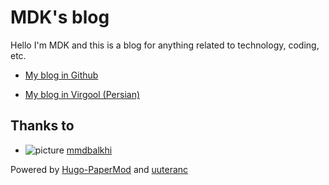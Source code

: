 # MDK's blog
Hello I'm MDK and this is a blog for anything related to technology, coding, etc.
- [My blog in Github](https://mdk84.github.io)

- [My blog in Virgool (Persian)](https://virgool.io/@MDK)

## Thanks to

- ![picture](https://avatars.githubusercontent.com/mmdbalkhi?size=25)
[mmdbalkhi](https://github.com/mmdbalkhi)

Powered by [Hugo-PaperMod](https://github.com/adityatelange/hugo-PaperMod) and [uuteranc](https://utteranc.es/)
